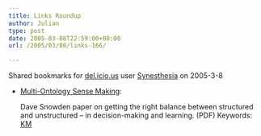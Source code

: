 ```yaml
---
title: Links Roundup
author: Julian
type: post
date: 2005-03-08T22:59:00+00:00
url: /2005/03/08/links-166/

---
```

Shared bookmarks for [del.icio.us][1] user  [Synesthesia][2] on 2005-3-8

  * [Multi-Ontology Sense Making][3]:
  
    Dave Snowden paper on getting the right balance between structured and unstructured &#8211; in decision-making and learning. (PDF) Keywords: [KM][4]

 [1]: https://del.icio.us/
 [2]: https://del.icio.us/synesthesia
 [3]: https://www.kwork.org/Stars/Snowden/Snowden.pdf "https://www.kwork.org/Stars/Snowden/Snowden.pdf"
 [4]: https://del.icio.us/synesthesia/KM